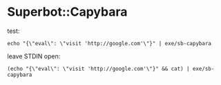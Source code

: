 # Superbot::Capybara

test:

    echo "{\"eval\": \"visit 'http://google.com'\"}" | exe/sb-capybara

leave STDIN open:

    (echo "{\"eval\": \"visit 'http://google.com'\"}" && cat) | exe/sb-capybara
